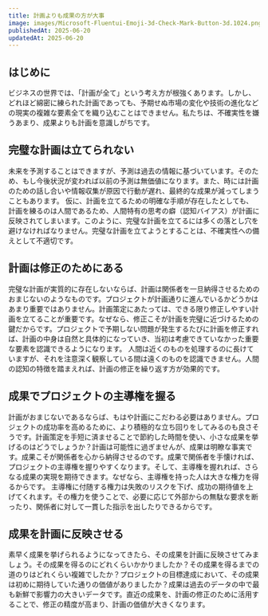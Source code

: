```yaml
---
title: 計画よりも成果の方が大事
image: images/Microsoft-Fluentui-Emoji-3d-Check-Mark-Button-3d.1024.png
publishedAt: 2025-06-20
updatedAt: 2025-06-20
---
```

## はじめに
ビジネスの世界では、「計画が全て」という考え方が根強くあります。しかし、どれほど綿密に練られた計画であっても、予期せぬ市場の変化や技術の進化などの現実の複雑な要素全てを織り込むことはできません。私たちは、不確実性を嫌うあまり、成果よりも計画を意識しがちです。
## 完璧な計画は立てられない
未来を予測することはできますが、予測は過去の情報に基づいています。そのため、もし今後状況が変われば以前の予測は無価値になります。また、時には計画のための話し合いや情報収集が原因で行動が遅れ、最終的な成果が減ってしまうこともあります。
仮に、計画を立てるための明確な手順が存在したとしても、計画を練るのは人間であるため、人間特有の思考の癖（認知バイアス）が計画に反映されてしまいます。このように、完璧な計画を立てるには多くの落とし穴を避けなければなりません。完璧な計画を立てようとすることは、不確実性への備えとして不適切です。
## 計画は修正のためにある
完璧な計画が実質的に存在しないならば、計画は関係者を一旦納得させるためのおまじないのようなものです。プロジェクトが計画通りに進んでいるかどうかはあまり重要ではありません。計画策定にあたっては、できる限り修正しやすい計画を立てることが重要です。なぜなら、修正こそが計画を完璧に近づけるための鍵だからです。プロジェクトで予期しない問題が発生するたびに計画を修正すれば、計画の中身は自然と具体的になっていき、当初は考慮できていなかった重要な要素を認識できるようになります。
人間は近くのものを処理するのに長けていますが、それを注意深く観察している間は遠くのものを認識できません。人間の認知の特徴を踏まえれば、計画の修正を繰り返す方が効果的です。
## 成果でプロジェクトの主導権を握る
計画がおまじないであるならば、もはや計画にこだわる必要はありません。プロジェクトの成功率を高めるために、より積極的な立ち回りをしてみるのも良さそうです。計画策定を手短に済ませることで節約した時間を使い、小さな成果を挙げるのはどうでしょうか？計画は可能性に過ぎませんが、成果は明瞭な事実です。成果こそが関係者を心から納得させるのです。成果で関係者を手懐ければ、プロジェクトの主導権を握りやすくなります。そして、主導権を握れれば、さらなる成果の実現を期待できます。なぜなら、主導権を持った人は大きな権力を得るからです。
主導権に付随する権力は失敗のリスクを下げ、成功の期待値を上げてくれます。その権力を使うことで、必要に応じて外部からの無駄な要求を断ったり、関係者に対して一貫した指示を出したりできるからです。
## 成果を計画に反映させる
素早く成果を挙げられるようになってきたら、その成果を計画に反映させてみましょう。その成果を得るのにどれくらいかかりましたか？その成果を得るまでの道のりはどれくらい複雑でしたか？プロジェクトの目標達成において、その成果は初めに期待していた通りの価値がありましたか？成果は過去のデータの中で最も新鮮で影響力の大きいデータです。直近の成果を、計画の修正のために活用することで、修正の精度が高まり、計画の価値が大きくなります。
